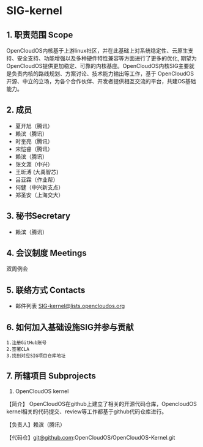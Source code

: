 # SIG-kernel
## 1. 职责范围 Scope
OpenCloudOS内核基于上游linux社区，并在此基础上对系统稳定性、云原生支持、安全支持、功能增强以及多种硬件特性兼容等方面进行了更多的优化,
期望为OpenCloudOS提供更加稳定、可靠的内核基座。OpenCloudOS内核SIG主要就是负责内核的路线规划、方案讨论、技术能力输出等工作，基于
OpenCloudOS开源、中立的立场，为各个合作伙伴、开发者提供相互交流的平台，共建OS基础能力。
## 2. 成员
- 夏开旭（腾讯）
- 赖滨（腾讯）
- 时奎亮（腾讯）
- 宋恺睿（腾讯）
- 赖滨（腾讯）
- 张文涯（中兴）
- 王昕溥 (大禹智芯)
- 吕亚霖（作业帮）
- 何健（中兴新支点）
- 郑圣安（上海交大）
## 3. 秘书Secretary
- 赖滨（腾讯）
## 4. 会议制度 Meetings
双周例会
## 5. 联络方式 Contacts
- 邮件列表 SIG-kernel@lists.opencloudos.org
## 6. 如何加入基础设施SIG并参与贡献
	1.注册GitHub账号
	2.签署CLA
	3.找到对应SIG项目仓库地址
## 7. 所辖项目 Subprojects
1. OpenCloudOS kernel

【简介】 OpenCloudOS在github上建立了相关的开源代码仓库，OpencloudOS kernel相关的代码提交、review等工作都基于github代码仓库进行。

【负责人】赖滨（腾讯）

【代码仓】git@github.com:OpenCloudOS/OpenCloudOS-Kernel.git
